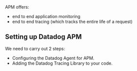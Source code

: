 
APM offers:
- end to end application monitoring
- end to end tracing (which tracks the entire life of a request)

## Setting up Datadog APM
We need to carry out 2 steps:
- Configuring the Datadog Agent for APM.
- Adding the Datadog Tracing Library to your code.